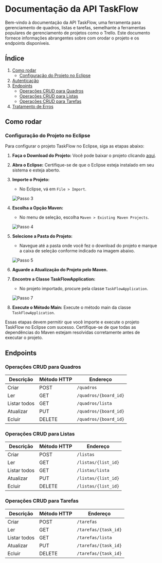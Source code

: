 # Documentação da API TaskFlow

Bem-vindo à documentação da API TaskFlow, uma ferramenta para gerenciamento de quadros, listas e tarefas, semelhante a ferramentas populares de gerenciamento de projetos como o Trello. Este documento fornece informações abrangentes sobre com orodar o projeto e os endpoints disponíveis.

## Índice

1. [Como rodar](#como-rodar)
    - [Configuração do Projeto no Eclipse](#configuração-do-projeto-no-eclipse)
2. [Autenticação](#autenticação)
3. [Endpoints](#endpoints)
    - [Operações CRUD para Quadros](#operações-crud-para-quadros)
    - [Operações CRUD para Listas](#operações-crud-para-listas)
    - [Operações CRUD para Tarefas](#operações-crud-para-tarefas)
4. [Tratamento de Erros](#tratamento-de-erros)


## Como rodar

### Configuração do Projeto no Eclipse

Para configurar o projeto TaskFlow no Eclipse, siga as etapas abaixo:

1. **Faça o Download do Projeto:** Você pode baixar o projeto clicando [aqui](https://github.com/renatog17/task-flow/archive/refs/heads/main.zip).

2. **Abra o Eclipse:** Certifique-se de que o Eclipse esteja instalado em seu sistema e esteja aberto.

3. **Importe o Projeto:**
   - No Eclipse, vá em `File > Import`.

   ![Passo 3](https://github.com/renatog17/task-flow/assets/54106116/2270592a-2e42-48b8-827d-1329e367cab9)

4. **Escolha a Opção Maven:**
   - No menu de seleção, escolha `Maven > Existing Maven Projects`.

   ![Passo 4](https://github.com/renatog17/task-flow/assets/54106116/efd2a8a9-b336-4368-829a-1cf9edef3aeb)

5. **Selecione a Pasta do Projeto:**
   - Navegue até a pasta onde você fez o download do projeto e marque a caixa de seleção conforme indicado na imagem abaixo.

   ![Passo 5](https://github.com/renatog17/task-flow/assets/54106116/45a49de0-b0b0-495f-bfa7-3adda3d2b78e)

6. **Aguarde a Atualização do Projeto pelo Maven.**

7. **Encontre a Classe TaskFlowApplication:**
   - No projeto importado, procure pela classe `TaskFlowApplication`.

   ![Passo 7](https://github.com/renatog17/task-flow/assets/54106116/3286a4b4-04de-4fdd-b227-30ef1436e65a)

8. **Execute o Método Main:** Execute o método main da classe `TaskFlowApplication`.

Essas etapas devem permitir que você importe e execute o projeto TaskFlow no Eclipse com sucesso. Certifique-se de que todas as dependências do Maven estejam resolvidas corretamente antes de executar o projeto.



<!--
## Autenticação

Antes de fazer solicitações à API TaskFlow, certifique-se de estar devidamente autenticado e de ter as permissões necessárias. Os detalhes de autenticação variarão de acordo com sua implementação específica.
-->

## Endpoints

### Operações CRUD para Quadros
|Descrição|Método HTTP|Endereço |
|-|-|-|
|Criar| POST| `/quadros`|
|Ler| GET| `/quadros/{board_id}`|
|Listar todos| GET|`/quadros/lista`|
|Atualizar| PUT|`/quadros/{board_id}`|
|Ecluir|DELETE|`/quadros/{board_id}`|
  
### Operações CRUD para Listas
|Descrição|Método HTTP|Endereço |
|-|-|-|
|Criar| POST| `/listas`|
|Ler| GET| `/listas/{list_id}`|
|Listar todos| GET|`/listas/lista`|
|Atualizar| PUT|`/listas/{list_id}`|
|Ecluir|DELETE|`/listas/{list_id}`|

### Operações CRUD para Tarefas
|Descrição|Método HTTP|Endereço |
|-|-|-|
|Criar| POST| `/tarefas`|
|Ler| GET| `/tarefas/{task_id}`|
|Listar todos| GET|`/tarefas/lista`|
|Atualizar| PUT|`/tarefas/{task_id}`|
|Ecluir|DELETE|`/tarefas/{task_id}`|

<!--
## Tratamento de Erros

A API retorna códigos de status HTTP apropriados junto com mensagens de erro para ajudar na solução de problemas. Certifique-se de tratar os erros adequadamente em sua aplicação.

Esta documentação deve fornecer todas as informações necessárias para começar a usar a API TaskFlow. Se você tiver alguma dúvida ou precisar de assistência adicional, entre em contato com nossa equipe de suporte.

Gerencie suas tarefas com eficiência usando o TaskFlow!
-->
